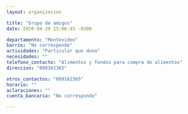 ```yaml
---
layout: organizacion

title: "Grupo de amigos"
date: 2020-04-29 15:06:43 -0300

departamento: "Montevideo"
barrio: "No corresponde"
actividades: "Particular que dona"
necesidades: ""
telefono_contacto: "Alimentos y fondos para compra de alimentos"
direccion: "099162365"

otros_contactos: "099162365"
horario: ""
aclaraciones: ""
cuenta_bancaria: "No corresponde"

---
```

